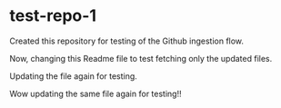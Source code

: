 # test-repo-1
Created this repository for testing of the Github ingestion flow. 

Now, changing this Readme file to test fetching only the updated files.

Updating the file again for testing.

Wow updating the same file again for testing!!

